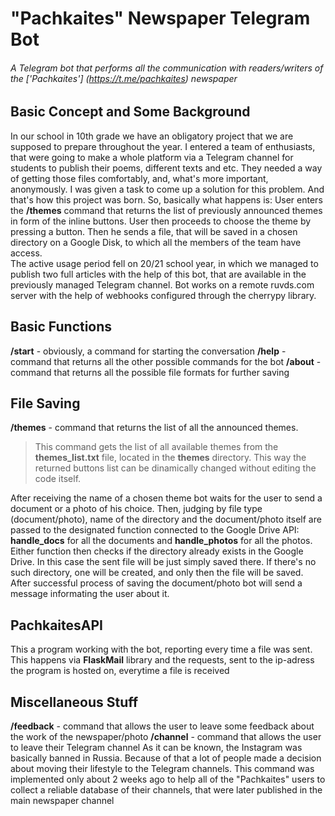 # "Pachkaites" Newspaper Telegram Bot
###### A Telegram bot that performs all the communication with readers/writers of the ['Pachkaites'] (https://t.me/pachkaites) newspaper

## Basic Concept and Some Background
In our school in 10th grade we have an obligatory project that we are supposed to prepare throughout the year. I entered a team of enthusiasts, that were going to make a whole platform via a Telegram channel for students to publish their poems, different texts and etc. They needed a way of getting those files comfortably, and, what's more important, anonymously. I was given a task to come up a solution for this problem. And that's how this project was born.
So, basically what happens is:
User enters the **/themes** command that returns the list of previously announced themes in form of the inline buttons. User then proceeds to choose the theme by pressing a button. Then he sends a file, that will be saved in a chosen directory on a Google Disk, to which all the members of the team have access.    
The active usage period fell on 20/21 school year, in which we managed to publish two full articles with the help of this bot, that are available in the previously managed Telegram channel.
Bot works on a remote ruvds.com server with the help of webhooks configured through the cherrypy library. 

## Basic Functions
**/start** - obviously, a command for starting the conversation
**/help** - command that returns all the other possible commands for the bot
**/about** - command that returns all the possible file formats for further saving

## File Saving 
**/themes** - command that returns the list of all the announced themes. 
> This command gets the list of all available themes from the **themes_list.txt** file, located in the **themes** directory. This way the returned buttons list can be dinamically changed without editing the code itself.

After receiving the name of a chosen theme bot waits for the user to send a document or a photo of his choice. Then, judging by file type (document/photo), name of the directory and the document/photo itself are passed to the designated function connected to the Google Drive API: **handle_docs** for all the documents and **handle_photos** for all the photos. 
Either function then checks if the directory already exists in the Google Drive. In this case the sent file will be just simply saved there. If there's no such directory, one will be created, and only then the file will be saved. 
After successful process of saving the document/photo bot will send a message informating the user about it.

## PachkaitesAPI
This a program working with the bot, reporting every time a file was sent. This happens via **FlaskMail** library and the requests, sent to the ip-adress the program is hosted on, everytime a file is received

## Miscellaneous Stuff
**/feedback** - command that allows the user to leave some feedback about the work of the newspaper/photo
**/channel** - command that allows the user to leave their Telegram channel
As it can be known, the Instagram was basically banned in Russia. Because of that a lot of people made a decision about moving their lifestyle to the Telegram channels. This command was implemented only about 2 weeks ago to help all of the "Pachkaites" users to collect a reliable database of their channels, that were later published in the main newspaper channel



